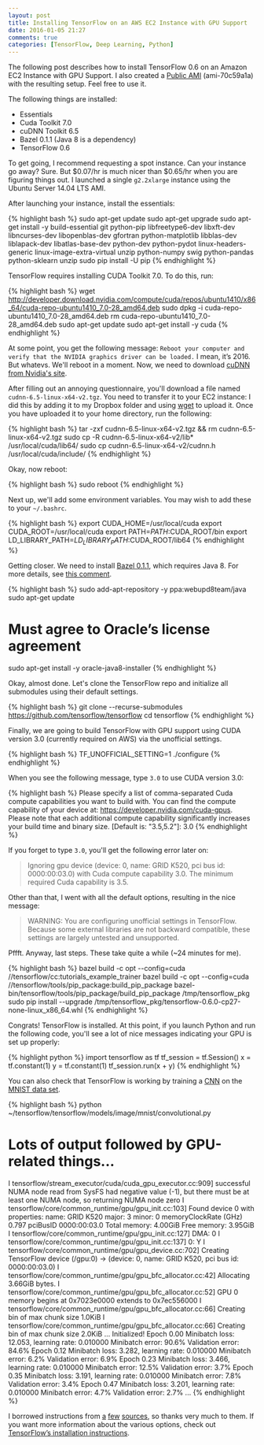 ```yaml
---
layout: post
title: Installing TensorFlow on an AWS EC2 Instance with GPU Support
date: 2016-01-05 21:27
comments: true
categories: [TensorFlow, Deep Learning, Python]
---
```


The following post describes how to install TensorFlow 0.6 on an Amazon EC2
Instance with GPU Support. I also created a
[Public AMI](https://console.aws.amazon.com/ec2/v2/home?region=us-east-1#LaunchInstanceWizard:ami=ami-70c59a1a) (ami-70c59a1a) with the resulting setup. Feel free to use it.

The following things are installed:

* Essentials
* Cuda Toolkit 7.0
* cuDNN Toolkit 6.5
* Bazel 0.1.1 (Java 8 is a dependency)
* TensorFlow 0.6

To get going, I recommend requesting a spot instance. Can your instance go away?
Sure. But $0.07/hr is much nicer than $0.65/hr when you are figuring things out.
I launched a single `g2.2xlarge` instance using the Ubuntu Server 14.04 LTS AMI.

After launching your instance, install the essentials:

{% highlight bash %}
sudo apt-get update
sudo apt-get upgrade
sudo apt-get install -y build-essential git python-pip libfreetype6-dev libxft-dev libncurses-dev libopenblas-dev gfortran python-matplotlib libblas-dev liblapack-dev libatlas-base-dev python-dev python-pydot linux-headers-generic linux-image-extra-virtual unzip python-numpy swig python-pandas python-sklearn unzip
sudo pip install -U pip
{% endhighlight %}

TensorFlow requires installing CUDA Toolkit 7.0. To do this, run:

{% highlight bash %}
wget http://developer.download.nvidia.com/compute/cuda/repos/ubuntu1410/x86_64/cuda-repo-ubuntu1410_7.0-28_amd64.deb
sudo dpkg -i cuda-repo-ubuntu1410_7.0-28_amd64.deb
rm cuda-repo-ubuntu1410_7.0-28_amd64.deb
sudo apt-get update
sudo apt-get install -y cuda
{% endhighlight %}

At some point, you get the following message: `Reboot your computer and verify
that the NVIDIA graphics driver can be loaded.` I mean, it’s 2016. But
whatevs. We'll reboot in a moment. Now, we need to download
[cuDNN from Nvidia's site](https://developer.nvidia.com/rdp/assets/cudnn-65-linux-v2-asset).

After filling out an annoying questionnaire, you'll download a file named
`cudnn-6.5-linux-x64-v2.tgz`. You need to transfer it to your EC2 instance: I
did this by adding it to my Dropbox folder and using
[wget](https://www.gnu.org/software/wget/) to upload it. Once you have uploaded
it to your home directory, run the following:

{% highlight bash %}
tar -zxf cudnn-6.5-linux-x64-v2.tgz && rm cudnn-6.5-linux-x64-v2.tgz
sudo cp -R cudnn-6.5-linux-x64-v2/lib* /usr/local/cuda/lib64/
sudo cp cudnn-6.5-linux-x64-v2/cudnn.h /usr/local/cuda/include/
{% endhighlight %}

Okay, now reboot:

{% highlight bash %}
sudo reboot
{% endhighlight %}

Next up, we'll add some environment variables. You may wish to add these to your
`~/.bashrc`.

{% highlight bash %}
export CUDA_HOME=/usr/local/cuda
export CUDA_ROOT=/usr/local/cuda
export PATH=$PATH:$CUDA_ROOT/bin
export LD_LIBRARY_PATH=$LD_LIBRARY_PATH:$CUDA_ROOT/lib64
{% endhighlight %}

Getting closer. We need to install
[Bazel 0.1.1](https://github.com/bazelbuild/bazel/releases/tag/0.1.1), which
requires Java 8. For more details, see
[this comment](https://gist.github.com/erikbern/78ba519b97b440e10640#gistcomment-1645032).

{% highlight bash %}
sudo add-apt-repository -y ppa:webupd8team/java
sudo apt-get update
# Must agree to Oracle’s license agreement
sudo apt-get install -y oracle-java8-installer
{% endhighlight %}

Okay, almost done. Let's clone the TensorFlow repo and initialize all submodules
using their default settings.

{% highlight bash %}
git clone --recurse-submodules https://github.com/tensorflow/tensorflow
cd tensorflow
{% endhighlight %}

Finally, we are going to build TensorFlow with GPU support using CUDA version
3.0 (currently required on AWS) via the unofficial settings.

{% highlight bash %}
TF_UNOFFICIAL_SETTING=1 ./configure
{% endhighlight %}

When you see the following message, type `3.0` to use CUDA version 3.0:

{% highlight bash %}
Please specify a list of comma-separated Cuda compute capabilities you want to build with.
You can find the compute capability of your device at: https://developer.nvidia.com/cuda-gpus.
Please note that each additional compute capability significantly increases your build time and binary size.
[Default is: "3.5,5.2"]: 3.0
{% endhighlight %}

If you forget to type `3.0`, you'll get the following error later on:

> Ignoring gpu device (device: 0, name: GRID K520, pci bus id: 0000:00:03.0) with Cuda compute capability 3.0. The minimum required Cuda capability is 3.5.

Other than that, I went with all the default options, resulting in the nice
message:

> WARNING: You are configuring unofficial settings in TensorFlow. Because some
> external libraries are not backward compatible, these settings are largely
> untested and unsupported.

Pffft. Anyway, last steps. These take quite a while (~24 minutes for me).

{% highlight bash %}
bazel build -c opt --config=cuda //tensorflow/cc:tutorials_example_trainer
bazel build -c opt --config=cuda //tensorflow/tools/pip_package:build_pip_package
bazel-bin/tensorflow/tools/pip_package/build_pip_package /tmp/tensorflow_pkg
sudo pip install --upgrade /tmp/tensorflow_pkg/tensorflow-0.6.0-cp27-none-linux_x86_64.whl
{% endhighlight %}

Congrats! TensorFlow is installed. At this point, if you launch Python and run
the following code, you'll see a lot of nice messages indicating your GPU is set
up properly:

{% highlight python %}
import tensorflow as tf
tf_session = tf.Session()
x = tf.constant(1)
y = tf.constant(1)
tf_session.run(x + y)
{% endhighlight %}

You can also check that TensorFlow is working by training a
[CNN](https://en.wikipedia.org/wiki/Convolutional_neural_network) on the
[MNIST data set](http://yann.lecun.com/exdb/mnist/).

{% highlight bash %}
python ~/tensorflow/tensorflow/models/image/mnist/convolutional.py

# Lots of output followed by GPU-related things...
I tensorflow/stream_executor/cuda/cuda_gpu_executor.cc:909] successful NUMA node read from SysFS had negative value (-1), but there must be at least one NUMA node, so returning NUMA node zero
I tensorflow/core/common_runtime/gpu/gpu_init.cc:103] Found device 0 with properties:
name: GRID K520
major: 3 minor: 0 memoryClockRate (GHz) 0.797
pciBusID 0000:00:03.0
Total memory: 4.00GiB
Free memory: 3.95GiB
I tensorflow/core/common_runtime/gpu/gpu_init.cc:127] DMA: 0
I tensorflow/core/common_runtime/gpu/gpu_init.cc:137] 0:   Y
I tensorflow/core/common_runtime/gpu/gpu_device.cc:702] Creating TensorFlow device (/gpu:0) -> (device: 0, name: GRID K520, pci bus id: 0000:00:03.0)
I tensorflow/core/common_runtime/gpu/gpu_bfc_allocator.cc:42] Allocating 3.66GiB bytes.
I tensorflow/core/common_runtime/gpu/gpu_bfc_allocator.cc:52] GPU 0 memory begins at 0x7023e0000 extends to 0x7ec556000
I tensorflow/core/common_runtime/gpu/gpu_bfc_allocator.cc:66] Creating bin of max chunk size 1.0KiB
I tensorflow/core/common_runtime/gpu/gpu_bfc_allocator.cc:66] Creating bin of max chunk size 2.0KiB
...
Initialized!
Epoch 0.00
Minibatch loss: 12.053, learning rate: 0.010000
Minibatch error: 90.6%
Validation error: 84.6%
Epoch 0.12
Minibatch loss: 3.282, learning rate: 0.010000
Minibatch error: 6.2%
Validation error: 6.9%
Epoch 0.23
Minibatch loss: 3.466, learning rate: 0.010000
Minibatch error: 12.5%
Validation error: 3.7%
Epoch 0.35
Minibatch loss: 3.191, learning rate: 0.010000
Minibatch error: 7.8%
Validation error: 3.4%
Epoch 0.47
Minibatch loss: 3.201, learning rate: 0.010000
Minibatch error: 4.7%
Validation error: 2.7%
...
{% endhighlight %}

I borrowed instructions from
[a](http://erikbern.com/2015/11/12/installing-tensorflow-on-aws/)
[few](https://groups.google.com/a/tensorflow.org/forum/#!msg/discuss/jRkkvsB1iWA/qv8gJwV_CgAJ)
[sources](https://gist.github.com/dennybritz/8c2ca115b72ea98e5192), so thanks
very much to them. If you want more information about the various options, check
out [TensorFlow’s installation instructions](https://github.com/tensorflow/tensorflow/blob/master/tensorflow/g3doc/get_started/os_setup.md).
